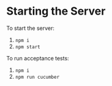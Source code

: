 # Starting the Server
To start the server:
1. `npm i`
2. `npm start`

To run acceptance tests:
1. `npm i`
2. `npm run cucumber`
